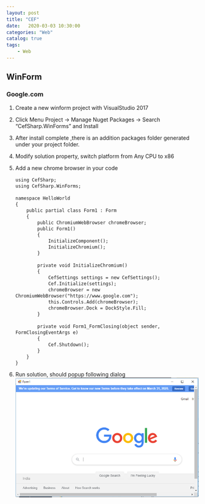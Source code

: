 ```yaml
---                
layout: post                
title: "CEF" 
date:   2020-03-03 10:30:00                 
categories: "Web"                
catalog: true                
tags:                 
    - Web                
---      
```


## WinForm

### Google.com

1.	Create a new winform project with VisualStudio 2017   
2.	Click Menu Project -> Manage Nuget Packages -> Search “CefSharp.WinForms” and Install   
3.	After install complete ,there is an addition packages folder generated under your project folder.    
4.	Modify solution property, switch platform from Any CPU to x86   
5.	Add a new chrome browser in your code   


        using CefSharp;
        using CefSharp.WinForms;

        namespace HelloWorld
        {
            public partial class Form1 : Form
            {
                public ChromiumWebBrowser chromeBrowser;
                public Form1()
                {
                    InitializeComponent();
                    InitializeChromium();
                }

                private void InitializeChromium()
                {
                    CefSettings settings = new CefSettings();
                    Cef.Initialize(settings);
                    chromeBrowser = new ChromiumWebBrowser("https://www.google.com");
                    this.Controls.Add(chromeBrowser);
                    chromeBrowser.Dock = DockStyle.Fill;
                }

                private void Form1_FormClosing(object sender, FormClosingEventArgs e)
                {
                    Cef.Shutdown();
                }
            }
        }

6.	Run solution, should popup following dialog
![image](https://github.com/kerwenzhang/kerwenzhang.github.io/blob/master/_posts/image/cef1.png?raw=true)

